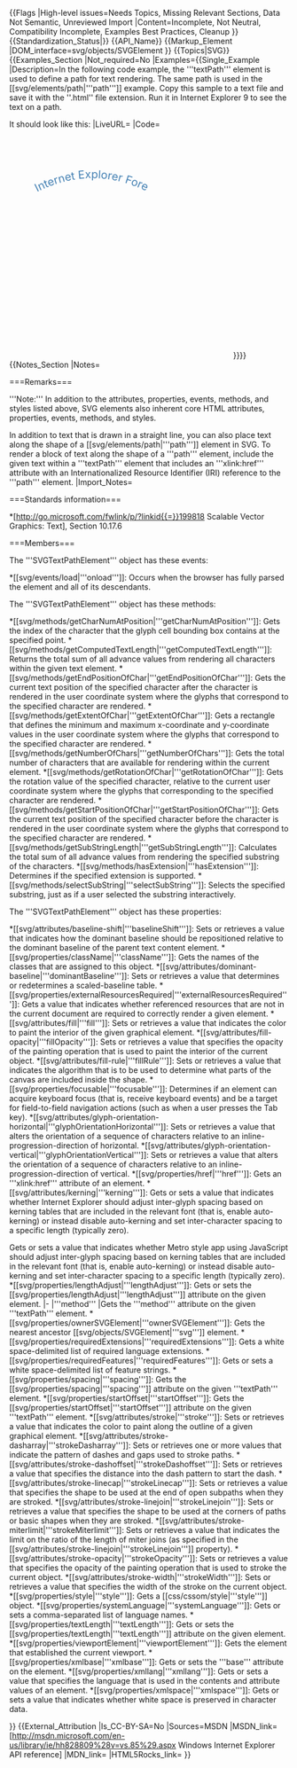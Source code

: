 {{Flags
|High-level issues=Needs Topics, Missing Relevant Sections, Data Not Semantic, Unreviewed Import
|Content=Incomplete, Not Neutral, Compatibility Incomplete, Examples Best Practices, Cleanup
}}
{{Standardization_Status|}}
{{API_Name}}
{{Markup_Element
|DOM_interface=svg/objects/SVGElement
}}
{{Topics|SVG}}
{{Examples_Section
|Not_required=No
|Examples={{Single_Example
|Description=In the following code example, the '''textPath''' element is used to define a path for text rendering.
The same path is used in the [[svg/elements/path|'''path''']] example.
Copy this sample to a text file and save it with the ''.html'' file extension. Run it in Internet Explorer 9 to see the text on a path.

It should look like this:
|LiveURL=
|Code=

<syntaxhighlight lang="xml">
<!DOCTYPE HTML>
<html>
  <head></head>
  <body>
    <svg width="400" height="400">
      <defs>
        <path id="myTextPath" d="M 50,100 Q 150,50 250,100" />
      </defs>
      <text fill="steelblue" font-size="20">
        <textPath xlink:href="#myTextPath">Internet Explorer Forever!</textPath>
      </text>
    </svg>
  </body>
</html>
</syntaxhighlight>
}}}}
{{Notes_Section
|Notes=

===Remarks===

'''Note:'''  In addition to the attributes, properties, events, methods, and styles listed above, SVG elements also inherent core HTML attributes, properties, events, methods, and styles.

In addition to text  that is drawn in a straight line, you can also  place text along the shape of a [[svg/elements/path|'''path''']] element in SVG. To  render  a block of text  along the shape of a '''path''' element, include the given text within a '''textPath''' element  that  includes an '''xlink:href''' attribute with an Internationalized Resource Identifier (IRI) reference to the '''path''' element.
|Import_Notes=

===Standards information===

*[http://go.microsoft.com/fwlink/p/?linkid{{=}}199818 Scalable Vector Graphics: Text], Section 10.17.6

===Members===

The '''SVGTextPathElement''' object has these events:

*[[svg/events/load|'''onload''']]: Occurs  when the browser has fully parsed the element and all of its descendants.

The '''SVGTextPathElement''' object has these methods:

*[[svg/methods/getCharNumAtPosition|'''getCharNumAtPosition''']]: Gets the index of the character  that  the glyph cell bounding box contains  at the specified point.
*[[svg/methods/getComputedTextLength|'''getComputedTextLength''']]: Returns the total  sum of all advance values from rendering all characters within the given text element.
*[[svg/methods/getEndPositionOfChar|'''getEndPositionOfChar''']]: Gets the current text position of the specified character after  the character is rendered in the user coordinate system  where  the glyphs that correspond to the specified character are rendered.
*[[svg/methods/getExtentOfChar|'''getExtentOfChar''']]: Gets a  rectangle  that defines the minimum and maximum x-coordinate and y-coordinate values in the user coordinate system where the glyphs that correspond to the specified character are rendered.
*[[svg/methods/getNumberOfChars|'''getNumberOfChars''']]: Gets  the total number of characters that are available for rendering within the current element.
*[[svg/methods/getRotationOfChar|'''getRotationOfChar''']]: Gets the rotation value of the specified character, relative to the current user coordinate system  where  the glyphs that corresponding to the specified character are rendered.
*[[svg/methods/getStartPositionOfChar|'''getStartPositionOfChar''']]: Gets  the current text position of the specified character before the character is rendered in the user coordinate system  where the glyphs that correspond to the specified character are rendered.
*[[svg/methods/getSubStringLength|'''getSubStringLength''']]: Calculates the total sum of all advance values from rendering the specified substring of the characters.
*[[svg/methods/hasExtension|'''hasExtension''']]: Determines if the specified extension  is supported.
*[[svg/methods/selectSubString|'''selectSubString''']]: Selects the specified substring,  just as if  a user selected the substring interactively.

The '''SVGTextPathElement''' object has these properties:

*[[svg/attributes/baseline-shift|'''baselineShift''']]: Sets or retrieves a value that indicates how the dominant baseline should be repositioned relative to the dominant baseline of the parent text content element.
*[[svg/properties/className|'''className''']]: Gets  the names of the classes  that are assigned to this object.
*[[svg/attributes/dominant-baseline|'''dominantBaseline''']]: Sets or retrieves a value that determines or redetermines a scaled-baseline table.
*[[svg/properties/externalResourcesRequired|'''externalResourcesRequired''']]: Gets a value that indicates whether referenced resources that are not in the current document are required to correctly render a given element.
*[[svg/attributes/fill|'''fill''']]: Sets or retrieves a value that indicates the color to paint the interior of the given graphical element.
*[[svg/attributes/fill-opacity|'''fillOpacity''']]: Sets or retrieves a value that specifies the opacity of the painting operation that is used to paint the interior of the current object.
*[[svg/attributes/fill-rule|'''fillRule''']]: Sets or retrieves a value that indicates the algorithm that is to be used to determine what parts of the canvas are included inside the shape.
*[[svg/properties/focusable|'''focusable''']]: Determines if an element can acquire keyboard focus (that is, receive keyboard events) and be a target for field-to-field navigation actions (such as when  a user presses  the Tab key).
*[[svg/attributes/glyph-orientation-horizontal|'''glyphOrientationHorizontal''']]: Sets or retrieves a value that alters the orientation of a sequence of characters relative to an inline-progression-direction  of horizontal.
*[[svg/attributes/glyph-orientation-vertical|'''glyphOrientationVertical''']]: Sets or retrieves a value that alters the orientation of a sequence of characters relative to an inline-progression-direction of vertical.
*[[svg/properties/href|'''href''']]: Gets an '''xlink:href''' attribute of an element.
*[[svg/attributes/kerning|'''kerning''']]: Gets or sets a value that indicates whether Internet Explorer should adjust inter-glyph spacing based on kerning tables that are included in the relevant font (that is, enable auto-kerning) or instead disable auto-kerning and set inter-character spacing to a specific length (typically zero).

Gets or sets a value that indicates whether Metro style app using JavaScript should adjust inter-glyph spacing based on kerning tables that are included in the relevant font (that is, enable auto-kerning) or instead disable auto-kerning and set inter-character spacing to a specific length (typically zero).
*[[svg/properties/lengthAdjust|'''lengthAdjust''']]: Gets or sets the  [[svg/properties/lengthAdjust|'''lengthAdjust''']] attribute on the given element.
|-
|'''method'''
|Gets the '''method''' attribute on the given '''textPath''' element.
*[[svg/properties/ownerSVGElement|'''ownerSVGElement''']]: Gets the nearest ancestor [[svg/objects/SVGElement|'''svg''']] element.
*[[svg/properties/requiredExtensions|'''requiredExtensions''']]: Gets a white space-delimited list of required language extensions.
*[[svg/properties/requiredFeatures|'''requiredFeatures''']]: Gets or sets a white space-delimited list of feature strings.
*[[svg/properties/spacing|'''spacing''']]: Gets  the    [[svg/properties/spacing|'''spacing''']]  attribute on the given  '''textPath'''  element.
*[[svg/properties/startOffset|'''startOffset''']]: Gets the  [[svg/properties/startOffset|'''startOffset''']]  attribute on the given  '''textPath'''  element.
*[[svg/attributes/stroke|'''stroke''']]: Sets or retrieves a value that indicates the color to paint along the outline of a given graphical element.
*[[svg/attributes/stroke-dasharray|'''strokeDasharray''']]: Sets or retrieves one or more values that indicate the pattern of dashes and gaps used to stroke paths.
*[[svg/attributes/stroke-dashoffset|'''strokeDashoffset''']]: Sets or retrieves a value that specifies the distance into the dash pattern to start the dash.
*[[svg/attributes/stroke-linecap|'''strokeLinecap''']]: Sets or retrieves a value that specifies the shape to be used at the end of open subpaths when they are stroked.
*[[svg/attributes/stroke-linejoin|'''strokeLinejoin''']]: Sets or retrieves a value that specifies the shape to be used at the corners of paths or basic shapes when they are stroked.
*[[svg/attributes/stroke-miterlimit|'''strokeMiterlimit''']]: Sets or retrieves a value that indicates the limit on the ratio of the length of miter joins (as specified in the [[svg/attributes/stroke-linejoin|'''strokeLinejoin''']] property).
*[[svg/attributes/stroke-opacity|'''strokeOpacity''']]: Sets or retrieves a value that specifies the opacity of the painting operation that is used to stroke the current object.
*[[svg/attributes/stroke-width|'''strokeWidth''']]: Sets or retrieves a value that specifies the width of the stroke on the current object.
*[[svg/properties/style|'''style''']]: Gets a [[css/cssom/style|'''style''']] object.
*[[svg/properties/systemLanguage|'''systemLanguage''']]: Gets or sets a comma-separated list of language names.
*[[svg/properties/textLength|'''textLength''']]: Gets or sets the  [[svg/properties/textLength|'''textLength''']] attribute on the given element.
*[[svg/properties/viewportElement|'''viewportElement''']]: Gets the element that established the current viewport.
*[[svg/properties/xmlbase|'''xmlbase''']]: Gets or sets the '''base''' attribute on the element.
*[[svg/properties/xmllang|'''xmllang''']]: Gets or sets a value that specifies the language that is used in the contents and attribute values of an element.
*[[svg/properties/xmlspace|'''xmlspace''']]: Gets or sets a value that indicates whether white space is preserved in character data.

}}
{{External_Attribution
|Is_CC-BY-SA=No
|Sources=MSDN
|MSDN_link=[http://msdn.microsoft.com/en-us/library/ie/hh828809%28v=vs.85%29.aspx Windows Internet Explorer API reference]
|MDN_link=
|HTML5Rocks_link=
}}